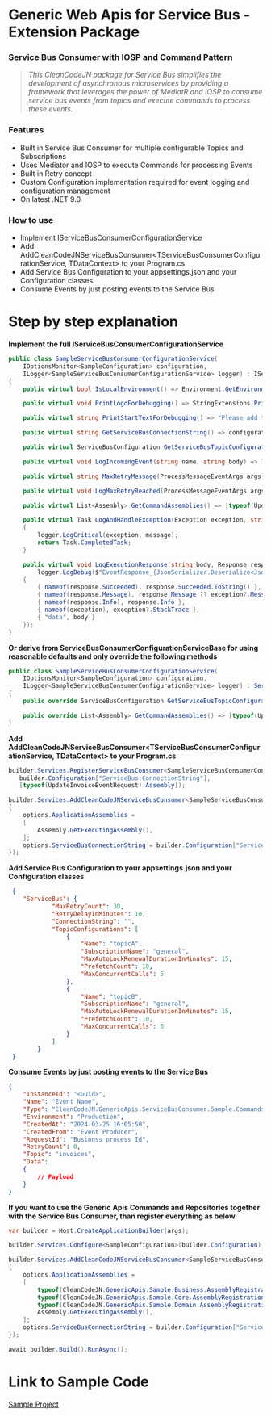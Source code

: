 # Generic Web Apis for Service Bus - Extension Package
### Service Bus Consumer with IOSP and Command Pattern

> _This CleanCodeJN package for Service Bus simplifies the development of asynchronous microservices by providing a framework that leverages the power of MediatR and IOSP to consume service bus events from topics and execute commands to process these events._

### Features

- Built in Service Bus Consumer for multiple configurable Topics and Subscriptions
- Uses Mediator and IOSP to execute Commands for processing Events
- Built in Retry concept
- Custom Configuration implementation required for event logging and configuration management
- On latest .NET 9.0

### How to use

- Implement IServiceBusConsumerConfigurationService
- Add AddCleanCodeJNServiceBusConsumer<TServiceBusConsumerConfigurationService, TDataContext> to your Program.cs
- Add Service Bus Configuration to your appsettings.json and your Configuration classes
- Consume Events by just posting events to the Service Bus

# Step by step explanation

__Implement the full IServiceBusConsumerConfigurationService__
```C#
public class SampleServiceBusConsumerConfigurationService(
    IOptionsMonitor<SampleConfiguration> configuration,
    ILogger<SampleServiceBusConsumerConfigurationService> logger) : IServiceBusConsumerConfigurationService
{
    public virtual bool IsLocalEnvironment() => Environment.GetEnvironmentVariable("IS_LOCAL")?.Equals("true") ?? false;

    public virtual void PrintLogoForDebugging() => StringExtensions.PrintLogo();

    public virtual string PrintStartTextForDebugging() => "Please add the event as JSON and press ENTER twice.";

    public virtual string GetServiceBusConnectionString() => configuration.CurrentValue.ServiceBus.ConnectionString;

    public virtual ServiceBusConfiguration GetServiceBusTopicConfiguration() => configuration.CurrentValue.ServiceBus;

    public virtual void LogIncomingEvent(string name, string body) => logger.LogDebug($"EventRequest_{name.Replace(" ", string.Empty)}", body);

    public virtual string MaxRetryMessage(ProcessMessageEventArgs args) => "Max Retry reached";

    public virtual void LogMaxRetryReached(ProcessMessageEventArgs args) => logger.LogCritical(message: MaxRetryMessage(args));

    public virtual List<Assembly> GetCommandAssemblies() => [typeof(UpdateInvoiceEventRequest).Assembly];

    public virtual Task LogAndHandleException(Exception exception, string message)
    {
        logger.LogCritical(exception, message);
        return Task.CompletedTask;
    }

    public virtual void LogExecutionResponse(string body, Response response, Exception exception = null) =>
        logger.LogDebug($"EventResponse_{JsonSerializer.Deserialize<JsonElement>(body).GetProperty("Name").GetString().Replace(" ", string.Empty)}_{(response.Succeeded ? "Success" : "Failure")}", new Dictionary<string, string>
    {
        { nameof(response.Succeeded), response.Succeeded.ToString() },
        { nameof(response.Message), response.Message ?? exception?.Message },
        { nameof(response.Info), response.Info },
        { nameof(exception), exception?.StackTrace },
        { "data", body }
    });
}
```

__Or derive from ServiceBusConsumerConfigurationServiceBase for using reasonable defaults and only override the following methods__
```C#
public class SampleServiceBusConsumerConfigurationService(
    IOptionsMonitor<SampleConfiguration> configuration,
    ILogger<SampleServiceBusConsumerConfigurationService> logger) : ServiceBusConsumerConfigurationServiceBase(logger)
{
    public override ServiceBusConfiguration GetServiceBusTopicConfiguration() => configuration.CurrentValue.ServiceBus;

    public override List<Assembly> GetCommandAssemblies() => [typeof(UpdateInvoiceEventRequest).Assembly];
}
```

__Add AddCleanCodeJNServiceBusConsumer<TServiceBusConsumerConfigurationService, TDataContext> to your Program.cs__
```C#
builder.Services.RegisterServiceBusConsumer<SampleServiceBusConsumerConfigurationService>(
   builder.Configuration["ServiceBus:ConnectionString"],
   [typeof(UpdateInvoiceEventRequest).Assembly]);

builder.Services.AddCleanCodeJNServiceBusConsumer<SampleServiceBusConsumerConfigurationService, MyDbContext>(options =>
{
    options.ApplicationAssemblies =
    [
        Assembly.GetExecutingAssembly(),
    ];
    options.ServiceBusConnectionString = builder.Configuration["ServiceBus:ConnectionString"];
});
```

__Add Service Bus Configuration to your appsettings.json and your Configuration classes__
```Json
 {
    "ServiceBus": {
            "MaxRetryCount": 30,
            "RetryDelayInMinutes": 10,
            "ConnectionString": "",
            "TopicConfigurations": [
                {
                    "Name": "topicA",
                    "SubscriptionName": "general",
                    "MaxAutoLockRenewalDurationInMinutes": 15,
                    "PrefetchCount": 10,
                    "MaxConcurrentCalls": 5
                },
                {
                    "Name": "topicB",
                    "SubscriptionName": "general",
                    "MaxAutoLockRenewalDurationInMinutes": 15,
                    "PrefetchCount": 10,
                    "MaxConcurrentCalls": 5
                }
            ]
        }
 }
```

__Consume Events by just posting events to the Service Bus__
```Json
{
    "InstanceId": "<Guid>",
    "Name": "Event Name",
    "Type": "CleanCodeJN.GenericApis.ServiceBusConsumer.Sample.Commands.UpdateInvoiceEventRequest",
    "Environment": "Production",
    "CreatedAt": "2024-03-25 16:05:50",
    "CreatedFrom": "Event Producer",
    "RequestId": "Businnss process Id",
    "RetryCount": 0,
    "Topic": "invoices",
    "Data": 
    {
        // Payload
    }
}
```

__If you want to use the Generic Apis Commands and Repositories together with the Service Bus Consumer, than register everything as below__
```C#
var builder = Host.CreateApplicationBuilder(args);

builder.Services.Configure<SampleConfiguration>(builder.Configuration);

builder.Services.AddCleanCodeJNServiceBusConsumer<SampleServiceBusConsumerConfigurationService, MyDbContext>(options =>
{
    options.ApplicationAssemblies =
    [
        typeof(CleanCodeJN.GenericApis.Sample.Business.AssemblyRegistration).Assembly,
        typeof(CleanCodeJN.GenericApis.Sample.Core.AssemblyRegistration).Assembly,
        typeof(CleanCodeJN.GenericApis.Sample.Domain.AssemblyRegistration).Assembly,
        Assembly.GetExecutingAssembly(),
    ];
    options.ServiceBusConnectionString = builder.Configuration["ServiceBus:ConnectionString"];
});

await builder.Build().RunAsync();
```

# Link to Sample Code
[Sample Project](https://github.com/decius999/CleanCodeJN-Generic-Apis/tree/dev/CleanCodeJN.GenericApis.ServiceBusConsumer.Sample)
